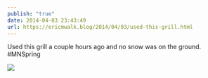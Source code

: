 ```yaml
---
publish: "true"
date: 2014-04-03 23:43:49
url: https://ericmwalk.blog/2014/04/03/used-this-grill.html
---
```


Used this grill a couple hours ago and no snow was on the ground. #MNSpring

![](https://ericmwalk.blog/uploads/2022/e5ce257202.jpg)
